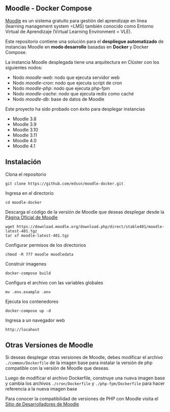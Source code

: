 ## Moodle - Docker Compose

[Moodle](https://moodle.org) es un sistema gratuito para gestión del aprendizaje en línea (learning management system =LMS) también conocido como Entorno Virtual de Aprendizaje (Virtual Learning Environment = VLE).

Este repositorio contiene una solución para el **despliegue automatizado** de instancias Moodle en **modo desarrollo** basadas en **Docker** y Docker Compose.

La instancia Moodle desplegada tiene una arquitectura en Clúster con los siguientes nodos:
- Nodo *moodle-web*: nodo que ejecuta servidor web
- Nodo *moodle-cron*: nodo que ejecuta script de cron
- Nodo *moodle-php*: nodo que ejecuta php-fpm
- Nodo *moodle-cache*: nodo que ejecuta redis como caché
- Nodo *moodle-db*: base de datos de Moodle

Este proyecto ha sido probado con éxito para desplegar instancias 
- Moodle 3.8
- Moodle 3.9
- Moodle 3.10
- Moodle 3.11
- Moodle 4.0
- Moodle 4.1

## Instalación

Clona el repositorio
```
git clone https://github.com/edssn/moodle-docker.git
```

Ingresa en el directorio
```
cd moodle-docker
```

Descarga el código de la versión de Moodle que deseas desplegar desde la [Página Oficial de Moodle](https://download.moodle.org)
```
wget https://download.moodle.org/download.php/direct/stable401/moodle-latest-401.tgz
tar xf moodle-latest-401.tgz
```

Configurar permisos de los directorios
```
chmod -R 777 moodle moodledata
```

Construir imagenes
```
docker-compose build
```

Configura el archivo con las variables globales
```
mv .env.example .env
```

Ejecuta los contenedores
```
docker-compose up -d
```

Ingresa a un navegador web
```
http://locahost
```


## Otras Versiones de Moodle
Si deseas desplegar otras versiones de Moodle, debes modificar el archivo `./common/Dockerfile` de la imagen base para instalar la versión de php compatible con la versión de Moodle que deseas. 

Luego de modificar el archivo Dockerfile, construye una nueva imagen base y cambia los archivos `./cron/Dockerfile` y `./php-fpm/Dockerfile` para hacer referencia a la nueva imagen base

Para conocer la compatibilidad de versiones de PHP con Moodle visita el [Sitio de Desarrolladores de Moodle](https://moodledev.io/general/releases) 